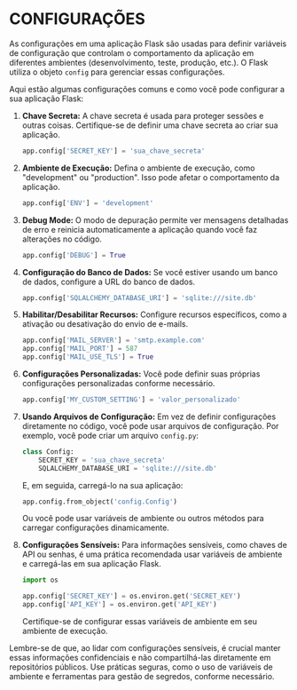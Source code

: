 # CONFIGURAÇÕES
As configurações em uma aplicação Flask são usadas para definir variáveis de configuração que controlam o comportamento da aplicação em diferentes ambientes (desenvolvimento, teste, produção, etc.). O Flask utiliza o objeto `config` para gerenciar essas configurações.

Aqui estão algumas configurações comuns e como você pode configurar a sua aplicação Flask:

1. **Chave Secreta:**
   A chave secreta é usada para proteger sessões e outras coisas. Certifique-se de definir uma chave secreta ao criar sua aplicação.

   ```python
   app.config['SECRET_KEY'] = 'sua_chave_secreta'
   ```

2. **Ambiente de Execução:**
   Defina o ambiente de execução, como "development" ou "production". Isso pode afetar o comportamento da aplicação.

   ```python
   app.config['ENV'] = 'development'
   ```

3. **Debug Mode:**
   O modo de depuração permite ver mensagens detalhadas de erro e reinicia automaticamente a aplicação quando você faz alterações no código.

   ```python
   app.config['DEBUG'] = True
   ```

4. **Configuração do Banco de Dados:**
   Se você estiver usando um banco de dados, configure a URL do banco de dados.

   ```python
   app.config['SQLALCHEMY_DATABASE_URI'] = 'sqlite:///site.db'
   ```

5. **Habilitar/Desabilitar Recursos:**
   Configure recursos específicos, como a ativação ou desativação do envio de e-mails.

   ```python
   app.config['MAIL_SERVER'] = 'smtp.example.com'
   app.config['MAIL_PORT'] = 587
   app.config['MAIL_USE_TLS'] = True
   ```

6. **Configurações Personalizadas:**
   Você pode definir suas próprias configurações personalizadas conforme necessário.

   ```python
   app.config['MY_CUSTOM_SETTING'] = 'valor_personalizado'
   ```

7. **Usando Arquivos de Configuração:**
   Em vez de definir configurações diretamente no código, você pode usar arquivos de configuração. Por exemplo, você pode criar um arquivo `config.py`:

   ```python
   class Config:
       SECRET_KEY = 'sua_chave_secreta'
       SQLALCHEMY_DATABASE_URI = 'sqlite:///site.db'
   ```

   E, em seguida, carregá-lo na sua aplicação:

   ```python
   app.config.from_object('config.Config')
   ```

   Ou você pode usar variáveis de ambiente ou outros métodos para carregar configurações dinamicamente.

8. **Configurações Sensíveis:**
   Para informações sensíveis, como chaves de API ou senhas, é uma prática recomendada usar variáveis de ambiente e carregá-las em sua aplicação Flask.

   ```python
   import os

   app.config['SECRET_KEY'] = os.environ.get('SECRET_KEY')
   app.config['API_KEY'] = os.environ.get('API_KEY')
   ```

   Certifique-se de configurar essas variáveis de ambiente em seu ambiente de execução.

Lembre-se de que, ao lidar com configurações sensíveis, é crucial manter essas informações confidenciais e não compartilhá-las diretamente em repositórios públicos. Use práticas seguras, como o uso de variáveis de ambiente e ferramentas para gestão de segredos, conforme necessário.